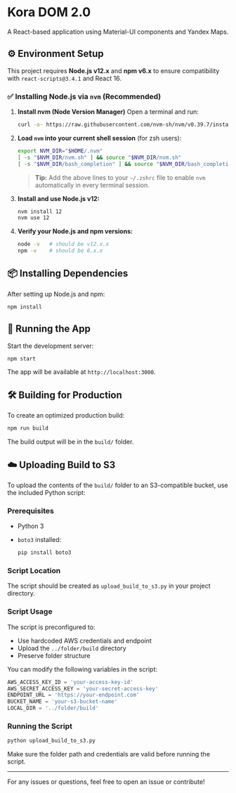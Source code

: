 # Kora DOM 2.0

A React-based application using Material-UI components and Yandex Maps.

## ⚙️ Environment Setup

This project requires **Node.js v12.x** and **npm v6.x** to ensure compatibility with `react-scripts@3.4.1` and React 16.

### ✅ Installing Node.js via `nvm` (Recommended)

1. **Install nvm (Node Version Manager)**
   Open a terminal and run:

   ```bash
   curl -o- https://raw.githubusercontent.com/nvm-sh/nvm/v0.39.7/install.sh | bash
   ```

2. **Load `nvm` into your current shell session** (for zsh users):

   ```bash
   export NVM_DIR="$HOME/.nvm"
   [ -s "$NVM_DIR/nvm.sh" ] && source "$NVM_DIR/nvm.sh"
   [ -s "$NVM_DIR/bash_completion" ] && source "$NVM_DIR/bash_completion"
   ```

   > **Tip:** Add the above lines to your `~/.zshrc` file to enable `nvm` automatically in every terminal session.

3. **Install and use Node.js v12:**

   ```bash
   nvm install 12
   nvm use 12
   ```

4. **Verify your Node.js and npm versions:**

   ```bash
   node -v   # should be v12.x.x
   npm -v    # should be 6.x.x
   ```

## 📦 Installing Dependencies

After setting up Node.js and npm:

```bash
npm install
```

## 🚀 Running the App

Start the development server:

```bash
npm start
```

The app will be available at `http://localhost:3000`.

## 🛠️ Building for Production

To create an optimized production build:

```bash
npm run build
```

The build output will be in the `build/` folder.

## ☁️ Uploading Build to S3

To upload the contents of the `build/` folder to an S3-compatible bucket, use the included Python script:

### Prerequisites

* Python 3
* `boto3` installed:

  ```bash
  pip install boto3
  ```

### Script Location

The script should be created as `upload_build_to_s3.py` in your project directory.

### Script Usage

The script is preconfigured to:

* Use hardcoded AWS credentials and endpoint
* Upload the `../folder/build` directory
* Preserve folder structure

You can modify the following variables in the script:

```python
AWS_ACCESS_KEY_ID = 'your-access-key-id'
AWS_SECRET_ACCESS_KEY = 'your-secret-access-key'
ENDPOINT_URL = 'https://your-endpoint.com'
BUCKET_NAME = 'your-s3-bucket-name'
LOCAL_DIR = '../folder/build'
```

### Running the Script

```bash
python upload_build_to_s3.py
```

Make sure the folder path and credentials are valid before running the script.

---

For any issues or questions, feel free to open an issue or contribute!

